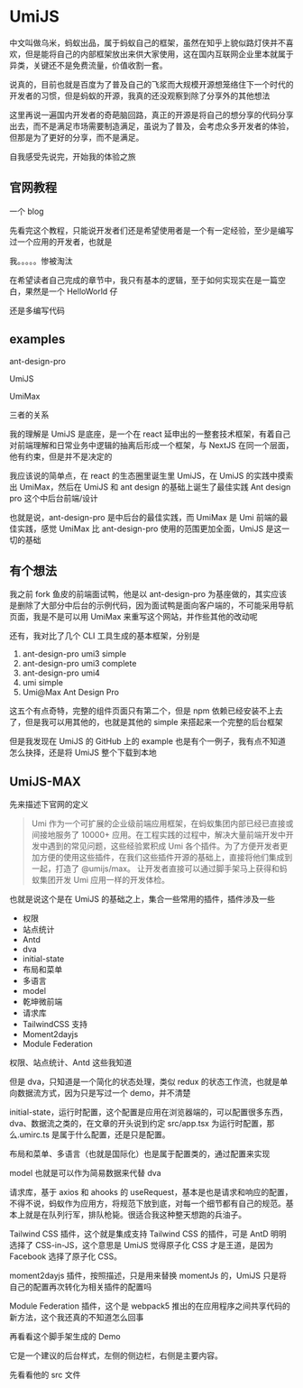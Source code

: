 # UmiJS

中文叫做乌米，蚂蚁出品，属于蚂蚁自己的框架，虽然在知乎上貌似路灯侠并不喜欢，但是能将自己的内部框架放出来供大家使用，这在国内互联网企业里本就属于异类，关键还不是免费流量，价值收割一套。

说真的，目前也就是百度为了普及自己的飞浆而大规模开源想笼络住下一个时代的开发者的习惯，但是蚂蚁的开源，我真的还没观察到除了分享外的其他想法

这里再说一遍国内开发者的奇葩脑回路，真正的开源是将自己的想分享的代码分享出去，而不是满足市场需要制造满足，虽说为了普及，会考虑众多开发者的体验，但那是为了更好的分享，而不是满足。

自我感受先说完，开始我的体验之旅

## 官网教程

一个 blog

先看完这个教程，只能说开发者们还是希望使用者是一个有一定经验，至少是编写过一个应用的开发者，也就是

我。。。。。惨被淘汰

在希望读者自己完成的章节中，我只有基本的逻辑，至于如何实现实在是一篇空白，果然是一个 HelloWorld 仔

还是多编写代码

## examples

ant-design-pro

UmiJS

UmiMax

三者的关系

我的理解是 UmiJS 是底座，是一个在 react 延申出的一整套技术框架，有着自己对前端理解和日常业务中逻辑的抽离后形成一个框架，与 NextJS 在同一个层面，他有约束，但是并不是决定的

我应该说的简单点，在 react 的生态圈里诞生里 UmiJS，在 UmiJS 的实践中摸索出 UmiMax，然后在 UmiJS 和 ant design 的基础上诞生了最佳实践 Ant design pro 这个中后台前端/设计

也就是说，ant-design-pro 是中后台的最佳实践，而 UmiMax 是 Umi 前端的最佳实践，感觉 UmiMax 比 ant-design-pro 使用的范围更加全面，UmiJS 是这一切的基础

## 有个想法

我之前 fork 鱼皮的前端面试鸭，他是以 ant-design-pro 为基座做的，其实应该是删除了大部分中后台的示例代码，因为面试鸭是面向客户端的，不可能采用导航页面，我是不是可以用 UmiMax 来重写这个网站，并作些其他的改动呢

还有，我对比了几个 CLI 工具生成的基本框架，分别是

1. ant-design-pro umi3 simple
2. ant-design-pro umi3 complete
3. ant-design-pro umi4
4. umi simple
5. Umi@Max Ant Design Pro

这五个有点奇特，完整的组件页面只有第二个，但是 npm 依赖已经安装不上去了，但是我可以用其他的，也就是其他的 simple 来搭起来一个完整的后台框架

但是我发现在 UmiJS 的 GitHub 上的 example 也是有个一例子，我有点不知道怎么抉择，还是将 UmiJS 整个下载到本地

## UmiJS-MAX

先来描述下官网的定义

> Umi 作为一个可扩展的企业级前端应用框架，在蚂蚁集团内部已经已直接或间接地服务了 10000+ 应用。在工程实践的过程中，解决大量前端开发中开发中遇到的常见问题，这些经验累积成 Umi 各个插件。为了方便开发者更加方便的使用这些插件，在我们这些插件开源的基础上，直接将他们集成到一起，打造了 @umijs/max。 让开发者直接可以通过脚手架马上获得和蚂蚁集团开发 Umi 应用一样的开发体检。

也就是说这个是在 UmiJS 的基础之上，集合一些常用的插件，插件涉及一些

- 权限
- 站点统计
- Antd
- dva
- initial-state
- 布局和菜单
- 多语言
- model
- 乾坤微前端
- 请求库
- TailwindCSS 支持
- Moment2dayjs
- Module Federation

权限、站点统计、Antd 这些我知道

但是 dva，只知道是一个简化的状态处理，类似 redux 的状态工作流，也就是单向数据流方式，因为只是写过一个 demo，并不清楚

initial-state，运行时配置，这个配置是应用在浏览器端的，可以配置很多东西，dva、数据流之类的，在文章的开头说到约定 src/app.tsx 为运行时配置，那么.umirc.ts 是属于什么配置，还是只是配置。

布局和菜单、多语言（也就是国际化）也是属于配置类的，通过配置来实现

model 也就是可以作为简易数据来代替 dva

请求库，基于 axios 和 ahooks 的 useRequest，基本是也是请求和响应的配置，不得不说，蚂蚁作为应用方，将规范下放到底，对每一个细节都有自己的规范。基本上就是在队列行军，排队枪毙。很适合我这种整天想跑的兵油子。

Tailwind CSS 插件，这个就是集成支持 Tailwind CSS 的插件，可是 AntD 明明选择了 CSS-in-JS，这个意思是 UmiJS 觉得原子化 CSS 才是王道，是因为 Facebook 选择了原子化 CSS。

moment2dayjs 插件，按照描述，只是用来替换 momentJs 的，UmiJS 只是将自己的配置再次转化为相关插件的配置吗

Module Federation 插件，这个是 webpack5 推出的在应用程序之间共享代码的新方法，这个我还真的不知道怎么回事

再看看这个脚手架生成的 Demo

它是一个建议的后台样式，左侧的侧边栏，右侧是主要内容。

先看看他的 src 文件
